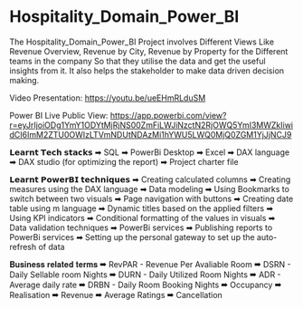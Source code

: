 # Hospitality_Domain_Power_BI

The Hospitality_Domain_Power_BI Project involves Different Views Like Revenue Overview, Revenue by City, Revenue by Property for the Different teams in the company So that they utilise the data and get the useful insights from it. It also helps the stakeholder to make data driven decision making.

Video Presentation: https://youtu.be/ueEHmRLduSM

Power BI Live Public View: https://app.powerbi.com/view?r=eyJrIjoiODg1YmY1ODYtMjRjNS00ZmFiLWJiNzctN2RjOWQ5YmI3MWZkIiwidCI6ImM2ZTU0OWIzLTVmNDUtNDAzMi1hYWU5LWQ0MjQ0ZGM1YjJjNCJ9

𝗟𝗲𝗮𝗿𝗻𝘁 𝗧𝗲𝗰𝗵 𝘀𝘁𝗮𝗰𝗸𝘀 ➡ SQL ➡ PowerBi Desktop ➡ Excel ➡ DAX language ➡ DAX studio (for optimizing the report) ➡ Project charter file

𝗟𝗲𝗮𝗿𝗻𝘁 𝗣𝗼𝘄𝗲𝗿𝗕𝗜 𝘁𝗲𝗰𝗵𝗻𝗶𝗾𝘂𝗲𝘀 ➡ Creating calculated columns ➡ Creating measures using the DAX language ➡ Data modeling ➡ Using Bookmarks to switch between two visuals ➡ Page navigation with buttons ➡ Creating date table using m language ➡ Dynamic titles based on the applied filters ➡ Using KPI indicators ➡ Conditional formatting of the values in visuals ➡ Data validation techniques ➡ PowerBi services ➡ Publishing reports to PowerBi services ➡ Setting up the personal gateway to set up the auto-refresh of data

𝐁𝐮𝐬𝐢𝐧𝐞𝐬𝐬 𝐫𝐞𝐥𝐚𝐭𝐞𝐝 𝐭𝐞𝐫𝐦𝐬 ➡ RevPAR - Revenue Per Avaliable Room ➡ DSRN - Daily Sellable room Nights ➡ DURN - Daily Utilized Room Nights ➡ ADR - Average daily rate ➡ DRBN - Daily Room Booking Nights ➡ Occupancy ➡ Realisation ➡ Revenue  ➡ Average Ratings ➡ Cancellation
